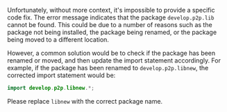 Unfortunately, without more context, it's impossible to provide a specific code fix. The error message indicates that the package `develop.p2p.lib` cannot be found. This could be due to a number of reasons such as the package not being installed, the package being renamed, or the package being moved to a different location. 

However, a common solution would be to check if the package has been renamed or moved, and then update the import statement accordingly. For example, if the package has been renamed to `develop.p2p.libnew`, the corrected import statement would be:

```java
import develop.p2p.libnew.*;
```

Please replace `libnew` with the correct package name.